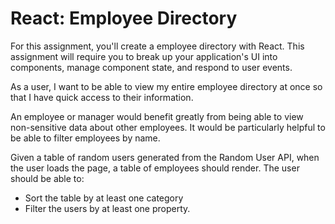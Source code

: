 # React: Employee Directory

For this assignment, you'll create a employee directory with React. This assignment will require you to break up your application's UI into components, manage component state, and respond to user events.

As a user, I want to be able to view my entire employee directory at once so that I have quick access to their information.

An employee or manager would benefit greatly from being able to view non-sensitive data about other employees. It would be particularly helpful to be able to filter employees by name.

Given a table of random users generated from the Random User API, when the user loads the page, a table of employees should render.
The user should be able to:
- Sort the table by at least one category
- Filter the users by at least one property.